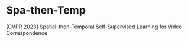 # Spa-then-Temp
[CVPR 2023] Spatial-then-Temporal Self-Supervised Learning for Video Correspondence

